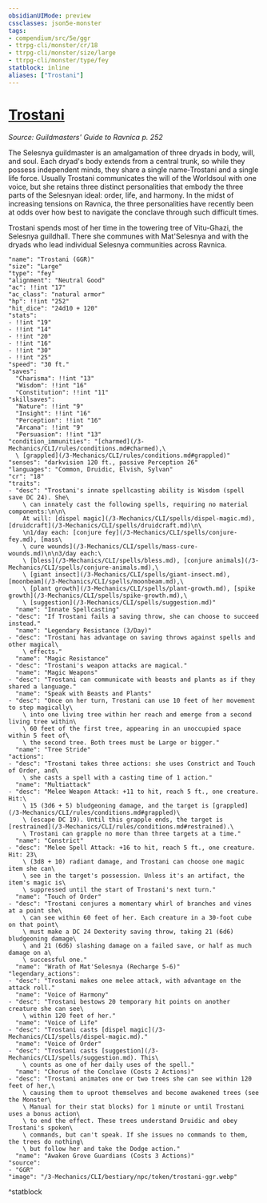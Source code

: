 ```yaml
---
obsidianUIMode: preview
cssclasses: json5e-monster
tags:
- compendium/src/5e/ggr
- ttrpg-cli/monster/cr/18
- ttrpg-cli/monster/size/large
- ttrpg-cli/monster/type/fey
statblock: inline
aliases: ["Trostani"]
---
```

# [Trostani](3-Mechanics\CLI\bestiary\npc/trostani-ggr.md)
*Source: Guildmasters' Guide to Ravnica p. 252*  

The Selesnya guildmaster is an amalgamation of three dryads in body, will, and soul. Each dryad's body extends from a central trunk, so while they possess independent minds, they share a single name-Trostani and a single life force. Usually Trostani communicates the will of the Worldsoul with one voice, but she retains three distinct personalities that embody the three parts of the Selesnyan ideal: order, life, and harmony. In the midst of increasing tensions on Ravnica, the three personalities have recently been at odds over how best to navigate the conclave through such difficult times.

Trostani spends most of her time in the towering tree of Vitu-Ghazi, the Selesnya guildhall. There she communes with Mat'Selesnya and with the dryads who lead individual Selesnya communities across Ravnica.

```statblock
"name": "Trostani (GGR)"
"size": "Large"
"type": "fey"
"alignment": "Neutral Good"
"ac": !!int "17"
"ac_class": "natural armor"
"hp": !!int "252"
"hit_dice": "24d10 + 120"
"stats":
- !!int "19"
- !!int "14"
- !!int "20"
- !!int "16"
- !!int "30"
- !!int "25"
"speed": "30 ft."
"saves":
  "Charisma": !!int "13"
  "Wisdom": !!int "16"
  "Constitution": !!int "11"
"skillsaves":
  "Nature": !!int "9"
  "Insight": !!int "16"
  "Perception": !!int "16"
  "Arcana": !!int "9"
  "Persuasion": !!int "13"
"condition_immunities": "[charmed](/3-Mechanics/CLI/rules/conditions.md#charmed),\
  \ [grappled](/3-Mechanics/CLI/rules/conditions.md#grappled)"
"senses": "darkvision 120 ft., passive Perception 26"
"languages": "Common, Druidic, Elvish, Sylvan"
"cr": "18"
"traits":
- "desc": "Trostani's innate spellcasting ability is Wisdom (spell save DC 24). She\
    \ can innately cast the following spells, requiring no material components:\n\n\
    At will: [dispel magic](/3-Mechanics/CLI/spells/dispel-magic.md), [druidcraft](/3-Mechanics/CLI/spells/druidcraft.md)\n\
    \n1/day each: [conjure fey](/3-Mechanics/CLI/spells/conjure-fey.md), [mass\
    \ cure wounds](/3-Mechanics/CLI/spells/mass-cure-wounds.md)\n\n3/day each:\
    \ [bless](/3-Mechanics/CLI/spells/bless.md), [conjure animals](/3-Mechanics/CLI/spells/conjure-animals.md),\
    \ [giant insect](/3-Mechanics/CLI/spells/giant-insect.md), [moonbeam](/3-Mechanics/CLI/spells/moonbeam.md),\
    \ [plant growth](/3-Mechanics/CLI/spells/plant-growth.md), [spike growth](/3-Mechanics/CLI/spells/spike-growth.md),\
    \ [suggestion](/3-Mechanics/CLI/spells/suggestion.md)"
  "name": "Innate Spellcasting"
- "desc": "If Trostani fails a saving throw, she can choose to succeed instead."
  "name": "Legendary Resistance (3/Day)"
- "desc": "Trostani has advantage on saving throws against spells and other magical\
    \ effects."
  "name": "Magic Resistance"
- "desc": "Trostani's weapon attacks are magical."
  "name": "Magic Weapons"
- "desc": "Trostani can communicate with beasts and plants as if they shared a language."
  "name": "Speak with Beasts and Plants"
- "desc": "Once on her turn, Trostani can use 10 feet of her movement to step magically\
    \ into one living tree within her reach and emerge from a second living tree within\
    \ 60 feet of the first tree, appearing in an unoccupied space within 5 feet of\
    \ the second tree. Both trees must be Large or bigger."
  "name": "Tree Stride"
"actions":
- "desc": "Trostani takes three actions: she uses Constrict and Touch of Order, and\
    \ she casts a spell with a casting time of 1 action."
  "name": "Multiattack"
- "desc": "Melee Weapon Attack: +11 to hit, reach 5 ft., one creature. Hit:\
    \ 15 (3d6 + 5) bludgeoning damage, and the target is [grappled](/3-Mechanics/CLI/rules/conditions.md#grappled)\
    \ (escape DC 19). Until this grapple ends, the target is [restrained](/3-Mechanics/CLI/rules/conditions.md#restrained).\
    \ Trostani can grapple no more than three targets at a time."
  "name": "Constrict"
- "desc": "Melee Spell Attack: +16 to hit, reach 5 ft., one creature. Hit: 23\
    \ (3d8 + 10) radiant damage, and Trostani can choose one magic item she can\
    \ see in the target's possession. Unless it's an artifact, the item's magic is\
    \ suppressed until the start of Trostani's next turn."
  "name": "Touch of Order"
- "desc": "Trostani conjures a momentary whirl of branches and vines at a point she\
    \ can see within 60 feet of her. Each creature in a 30-foot cube on that point\
    \ must make a DC 24 Dexterity saving throw, taking 21 (6d6) bludgeoning damage\
    \ and 21 (6d6) slashing damage on a failed save, or half as much damage on a\
    \ successful one."
  "name": "Wrath of Mat'Selesnya (Recharge 5-6)"
"legendary_actions":
- "desc": "Trostani makes one melee attack, with advantage on the attack roll."
  "name": "Voice of Harmony"
- "desc": "Trostani bestows 20 temporary hit points on another creature she can see\
    \ within 120 feet of her."
  "name": "Voice of Life"
- "desc": "Trostani casts [dispel magic](/3-Mechanics/CLI/spells/dispel-magic.md)."
  "name": "Voice of Order"
- "desc": "Trostani casts [suggestion](/3-Mechanics/CLI/spells/suggestion.md). This\
    \ counts as one of her daily uses of the spell."
  "name": "Chorus of the Conclave (Costs 2 Actions)"
- "desc": "Trostani animates one or two trees she can see within 120 feet of her,\
    \ causing them to uproot themselves and become awakened trees (see the Monster\
    \ Manual for their stat blocks) for 1 minute or until Trostani uses a bonus action\
    \ to end the effect. These trees understand Druidic and obey Trostani's spoken\
    \ commands, but can't speak. If she issues no commands to them, the trees do nothing\
    \ but follow her and take the Dodge action."
  "name": "Awaken Grove Guardians (Costs 3 Actions)"
"source":
- "GGR"
"image": "/3-Mechanics/CLI/bestiary/npc/token/trostani-ggr.webp"
```
^statblock